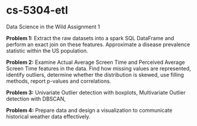# cs-5304-etl
Data Science in the Wild Assignment 1

**Problem 1:** Extract the raw datasets into a spark SQL DataFrame and perform an exact join on these features. Approximate a disease prevalence statistic within the US population.

**Problem 2:** Examine Actual Average Screen Time and Perceived Average Screen Time features in the data. Find how missing values are represented, identify outliers, determine whether the distribution is skewed, use filling methods, report p-values and correlations.

**Problem 3:** Univariate Outlier detection with boxplots, Multivariate Outlier detection with DBSCAN, 

**Problem 4:** Prepare data and design a visualization to communicate historical weather data effectively.
